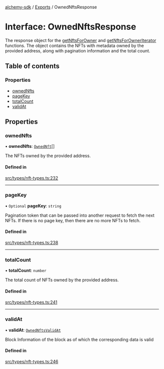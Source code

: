 [alchemy-sdk](../README.md) / [Exports](../modules.md) / OwnedNftsResponse

# Interface: OwnedNftsResponse

The response object for the [getNftsForOwner](../classes/NftNamespace.md#getnftsforowner) and
[getNftsForOwnerIterator](../classes/NftNamespace.md#getnftsforowneriterator) functions. The object contains the NFTs with
metadata owned by the provided address, along with pagination information and
the total count.

## Table of contents

### Properties

- [ownedNfts](OwnedNftsResponse.md#ownednfts)
- [pageKey](OwnedNftsResponse.md#pagekey)
- [totalCount](OwnedNftsResponse.md#totalcount)
- [validAt](OwnedNftsResponse.md#validat)

## Properties

### ownedNfts

• **ownedNfts**: [`OwnedNft`](OwnedNft.md)[]

The NFTs owned by the provided address.

#### Defined in

[src/types/nft-types.ts:232](https://github.com/alchemyplatform/alchemy-sdk-js/blob/873c9882/src/types/nft-types.ts#L232)

___

### pageKey

• `Optional` **pageKey**: `string`

Pagination token that can be passed into another request to fetch the next
NFTs. If there is no page key, then there are no more NFTs to fetch.

#### Defined in

[src/types/nft-types.ts:238](https://github.com/alchemyplatform/alchemy-sdk-js/blob/873c9882/src/types/nft-types.ts#L238)

___

### totalCount

• **totalCount**: `number`

The total count of NFTs owned by the provided address.

#### Defined in

[src/types/nft-types.ts:241](https://github.com/alchemyplatform/alchemy-sdk-js/blob/873c9882/src/types/nft-types.ts#L241)

___

### validAt

• **validAt**: [`OwnedNftsValidAt`](OwnedNftsValidAt.md)

Block Information of the block as of which the corresponding data is valid

#### Defined in

[src/types/nft-types.ts:246](https://github.com/alchemyplatform/alchemy-sdk-js/blob/873c9882/src/types/nft-types.ts#L246)
